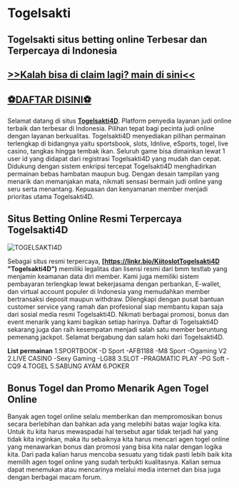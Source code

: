 # Togelsakti


## Togelsakti situs betting online Terbesar dan Terpercaya di Indonesia

## [>>Kalah bisa di claim lagi? main di sini<<](https://linkr.bio/KiitoslotTogelsakti4D)

## [⚽DAFTAR DISINI⚽](https://linkr.bio/KiitoslotTogelsakti4D)

Selamat datang di situs  **[Togelsakti4D](https://linkr.bio/KiitoslotTogelsakti4D "TOGELSAKTI4D")**. Platform penyedia layanan judi online terbaik dan terbesar di Indonesia. Pilihan tepat bagi pecinta judi online dengan layanan berkualitas. Togelsakti4D menyediakan pilihan permainan terlengkap di bidangnya yaitu sportsbook, slots, Idnlive, eSports, togel, live casino, tangkas hingga tembak ikan. Seluruh game bisa dimainkan lewat 1 user id yang didapat dari registrasi Togelsakti4D yang mudah dan cepat. Didukung dengan sistem enkripsi tercepat Togelsakti4D menghadirkan permainan bebas hambatan maupun bug. Dengan desain tampilan yang menarik dan memanjakan mata, nikmati sensasi bermain judi online yang seru serta menantang. Kepuasan dan kenyamanan member menjadi prioritas utama Togelsakti4D.

## Situs Betting Online Resmi Terpercaya Togelsakti4D

![TOGELSAKTI4D](https://i.ibb.co/W3dMDrr/baaca0eb0e33dc4f9d45910b8c86623f0144cea0fe0c2093c546d17d535752eb.webp)

Sebagai situs resmi terpercaya, **[https://linkr.bio/KiitoslotTogelsakti4D "Togelsakti4D")** memiliki legalitas dan lisensi resmi dari bmm testlab yang menjamin keamanan data diri member. Kami juga memiliki sistem pembayaran terlengkap lewat bekerjasama dengan perbankan, E-wallet, dan virtual account populer di Indonesia yang memudahkan member bertransaksi deposit maupun withdraw. Dilengkapi dengan pusat bantuan customer service yang ramah dan profesional siap membantu kapan saja dari sosial media resmi Togelsakti4D. Nikmati berbagai promosi, bonus dan event menarik yang kami bagikan setiap harinya. Daftar di Togelsakti4D  sekarang juga dan raih kesempatan menjadi salah satu member beruntung pemenang jackpot. Selamat bergabung dan salam hoki dari Togelsakti4D.


**List permainan**
1.SPORTBOOK
 -D Sport
 -AFB1188
 -M8 Sport
 -Ogaming V2
2.LIVE CASINO
 -Sexy Gaming
 -LG88
3.SLOT
 -PRAGMATIC PLAY
 -PG Soft
 -CQ9
4.TOGEL
5.SABUNG AYAM
6.POKER

## Bonus Togel dan Promo Menarik Agen Togel Online ##

Banyak agen togel online selalu memberikan dan mempromosikan bonus secara berlebihan dan bahkan ada yang melebihi batas wajar logika kita. Untuk itu kita harus mewaspadai hal tersebut agar tidak terjadi hal yang tidak kita inginkan, maka itu sebaiknya kita harus mencari agen togel online yang menawarkan bonus dan promosi yang bisa kita nalar dengan logika kita. Dari pada kalian harus mencoba sesuatu yang tidak pasti lebih baik kita memilih agen togel online yang sudah terbukti kualitasnya. Kalian semua dapat menemukan atau mencarinya melalui media internet dan bisa juga dengan berbagai macam forum.
